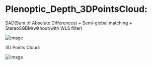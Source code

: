 # Plenoptic_Depth_3DPointsCloud: 
SAD(Sum of Absolute Differences) + Semi-global matching + StereoSGBM(without/with WLS filter)

![image](https://user-images.githubusercontent.com/78222574/146918892-9358a6f7-b081-4241-8e5c-c59a529ca02e.png)

3D Points Cloud:

![image](https://user-images.githubusercontent.com/78222574/146920499-9b6ccfc3-302f-48a4-be32-54e7ebc82700.png)

